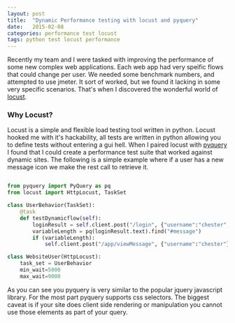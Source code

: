 ```yaml
---
layout: post
title:  "Dynamic Performance testing with locust and pyquery"
date:   2015-02-08
categories: performance test locust
tags: python test locust performance
---
```


Recently my team and I were tasked with improving the performance of some new complex web applications.  Each web app
had very speific flows that could change per user.  We needed some benchmark numbers, and attempted to use jmeter.  It
sort of worked, but we found it lacking in some very specific scenarios.  That's when I discovered the wonderful world of
[locust].

### Why Locust?
Locust is a simple and flexible load testing tool written in python. Locust hooked me with it's hackability, all tests
are written in python allowing you to define tests without entering a gui hell.  When I paired locust with [pyquery] I found that I
could create a performance test suite that worked against dynamic sites.  The following is a simple example where if a user
has a new message icon we make the rest call to retrieve it.

``` python

from pyquery import PyQuery as pq
from locust import HttpLocust, TaskSet

class UserBehavior(TaskSet):
    @task
    def testDynamicflow(self):
        loginResult = self.client.post("/login", {"username":"chester", "password":"supersecure"})
        variableLength = pq(loginResult.text).find("#message")
        if (variableLength):
            self.client.post("/app/viewMessage", {"username":"chester"})

class WebsiteUser(HttpLocust):
    task_set = UserBehavior
    min_wait=5000
    max_wait=9000

```

As you can see you pyquery is very similar to the popular jquery javascript library.  For the most part pyquery supports
css selectors. The biggest caveat is if your site does client side rendering or manipulation you cannot use those elements
as part of your query.


[locust]:http://locust.io  
[pyquery]:https://pythonhosted.org/pyquery/
[documentation]:http://locust.io/en/latest/quickstart.html
